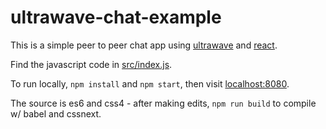 # ultrawave-chat-example

This is a simple peer to peer chat app using [ultrawave](//github.com/charlieschwabcher/ultrawave)
and [react](//github.com/facebook/react).

Find the javascript code in [src/index.js](src/index.js).

To run locally, `npm install` and `npm start`, then visit [localhost:8080](http://localhost:8080/).

The source is es6 and css4 - after making edits, `npm run build` to compile w/ babel and cssnext.
